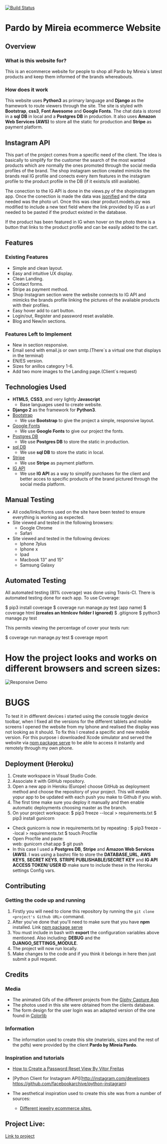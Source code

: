 [![Build Status](https://travis-ci.org/mboladop/Pardobymireia-Ecommerce-BE-Stream4project.svg)](https://travis-ci.org/mboladop/Pardobymireia-Ecommerce-BE-Stream4project)


# Pardo by Mireia ecommerce Website

<!-- ![Desktop Demo](https://raw.githubusercontent.com/mboladop/Babel-app-project-Stream3/master/stream4.gif "Desktop Demo") -->
 
## Overview
 
### What is this website for?
 
This is an ecommerce website for people to shop all Pardo by Mireia´s latest products and keep them informed of the brands whereabouts.
 
### How does it work
 
This website uses **Python3** as primary language and **Django** as the framework to route viewers through the site. The site is styled with **Bootstrap**, **css3**,  **Font Awesome** and **Google Fonts**. The chat data is stored in a **sql DB** in local and a **Postgres DB** in production. It also uses **Amazon Web Services (AWS)** to store all the static for production and **Stripe** as payment platform.

## Instagram API 

This part of the project comes from a specific need of the client. The idea is basically to simplify for the customer the search of the most wanted products which are normally the ones promoted through the social media profiles of the brand.
The shop instagram section created mimicks the brands real IG profile and conects every item features in the instagram profile to the product profile in the DB (if it exists/is still available).

The conection to the IG API is done in the views.py of the shopinstagram app. Once the conection is made the data was [jsonified](http://jsonparseronline.com/) and the data needed was the photo url. Once this was clear product.models.py was modified to include a new text field where the link provided by IG as a url needed to be pasted if the product existed in the database.

If the product has been featured in IG when hover on the photo there is a button that links to the product profile and can be easily added to the cart.


## Features
 
### Existing Features
- Simple and clean layout.
- Easy and intuitive UX display.
- Clean Landing.
- Contact forms.
- Stripe as payment method.
- Shop Instagram section were the website connects to IG API and mimicks the brands profile linking the pictures of the available products with their profiles.
- Easy hover add to cart button.
- Login/out, Register and password reset available.
- Blog and New/in sections.

### Features Left to Implement
- New in section responsive.
- Email send with email.js or own smtp.(There´s a virtual one that displays in the terminal)
- EN/ES version.
- Sizes for anillos category 1-6.
- Add two more images to the Landing page.(Client´s request)


## Technologies Used

- **HTML5**, **CSS3**,  and very lightly **Javascript**
  - Base languages used to create website.
- **Django 2** as the framework for **Python3**.
- [Bootstrap](http://getbootstrap.com/)
    - We use **Bootstrap** to give the project a simple, responsive layout.
- [Google Fonts](http://googlefonts.com/)
    - We use **Google Fonts** to give our project the fonts.
- [Postgres DB](https://www.postgresql.org/)
    - We use **Postgres DB** to store the static in production.
- [sql DB](https://www.mysql.com/)
    - We use **sql DB** to store the static in local.
- [Stripe](https://stripe.com)
    - We use **Stripe** as payment platform.
- [IG API](https://www.instagram.com/developer/)
    - We use **IG API** as a way to simplify purchases for the client and better acces to specific products of the brand pictured through the social media platform.


## Manual Testing
- All code/links/forms used on the site have been tested to ensure everything is working as expected.
- Site viewed and tested in the following browsers:
  - Google Chrome
  - Safari
- Site viewed and tested in the following devices:
  - Iphone 7plus
  - Iphone x 
  - Ipad
  - Macbook 13" and 15"
  - Samsung Galaxy

## Automated Testing

All automated testing (81% coverage) was done using Travis-CI. There is automated testing done for each app. 
To use Coverage:

$ pip3 install coverage 
$ coverage run manage.py test (app name)
$ coverage html 
**(creates an htmlcov folder I ignored)**
$ .gitignore
$ python3 manage.py test

This permits viewing the percentage of cover your tests run:

$ coverage run manage.py test
$ coverage report


# How the project looks and works on different browsers and screen sizes:

![Responsive Demo](https://raw.githubusercontent.com/mboladop/Babel-app-project-Stream3/master/responsive.gif "Responsive Demo")

# BUGS
To test it in different devices i started using the console toggle device toolbar, when I fixed all the versions for the different tablets and mobile screens I opened the website  from my Iphone and realised the display was not looking as it should.
To fix this I created a specific and new mobile version. For this purpose i downloaded Xcode simulator and served the website via [npm package serve](https://www.npmjs.com/package/serve) to be able to access it instantly and remotely through my own phone.


## Deployment (Heroku)

1. Create workspace in Visual Studio Code.
2. Associate it with GitHub repository.
3. Open a new app in Heroku (Europe) choose GitHub as deployment method and choose the repository of your project. This will enable yopur app to be updated with each push you make to Github if you wish.
4. The first time make sure you deploy it manually and then enable automatic deployments choosing master as the branch.
5. On your project workspace:
	$ pip3 freeze --local > requirements.txt
	$ pip3 install gunicorn
  - Check gunicorn is now in requirements.txt by repeating : 
  $ pip3 freeze --local > requirements.txt 
  $ touch Procfile         
  - Open Procfile and paste:               
    web: gunicorn chat:app
  $ git push 
  - In this case I used a **Postgres DB**, **Stripe** and **Amazon Web Services (AWS)**. I was using a bashrc file to store the **DATABASE_URL**, **AWS KEYS**, **SECRET KEYS**, **STRIPE PUBLISHABLE/SECRET KEY** and **IG API ACCESS TOKEN/ USER ID** make sure to include these in the Heroku settings Config vars.


## Contributing

### Getting the code up and running
1. Firstly you will need to clone this repository by running the ```git clone <project's Github URL>``` command.
2. After you've done that you'll need to make sure that you have **npm** installed. Link [npm package serve](https://www.npmjs.com/package/serve)
3. You must include in bash with **export** the configuration variables above mentioned. Also including: **DEBUG** and the **DJANGO_SETTINGS_MODULE**.
4. The project will now run locally.
5. Make changes to the code and if you think it belongs in here then just submit a pull request.

## Credits

### Media
- The animated Gifs of the different projects from the [Giphy Capture App](https://giphy.com/apps/giphycapture)
- The photos used in this site were obtained from the clients database. 
- The form design for the user login was an adapted version of the one found in [Colorlib](https://colorlib.com)

### Information
- The information used to create this site (materials, sizes and the rest of the pdfs) were provided by the client **Pardo by Mireia Pardo**.

### Inspiration and tutorials
- [How to Create a Password Reset View By Vitor Freitas](https://simpleisbetterthancomplex.com/tutorial/2016/09/19/how-to-create-password-reset-view.html)

- [Python Client for Instagram API](http://instagram.com/developers https://github.com/facebookarchive/python-instagram)

- The aesthetical inspiration used to create this site was from a number of sources:
     - [Different jewelry ecommerce sites.](https://raw.githubusercontent.com/mboladop/Pardobymireia-Ecommerce-BE-Stream4project/master/README_linked_files/wireframe.pdf)
     

## Project Live:
[Link to project](https://mboladop-mireia-ecommerce.herokuapp.com/)


